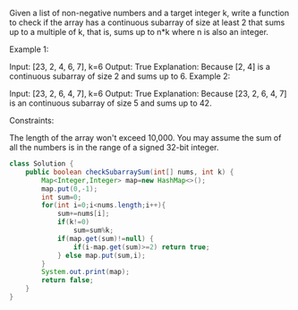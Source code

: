 Given a list of non-negative numbers and a target integer k, write a function to check if the array has a continuous subarray of size at least 2 that sums up to a multiple of k, that is, sums up to n*k where n is also an integer.

 

Example 1:

Input: [23, 2, 4, 6, 7],  k=6
Output: True
Explanation: Because [2, 4] is a continuous subarray of size 2 and sums up to 6.
Example 2:

Input: [23, 2, 6, 4, 7],  k=6
Output: True
Explanation: Because [23, 2, 6, 4, 7] is an continuous subarray of size 5 and sums up to 42.
 

Constraints:

The length of the array won't exceed 10,000.
You may assume the sum of all the numbers is in the range of a signed 32-bit integer.

```java
class Solution {
    public boolean checkSubarraySum(int[] nums, int k) {
        Map<Integer,Integer> map=new HashMap<>();
        map.put(0,-1);
        int sum=0;
        for(int i=0;i<nums.length;i++){
            sum+=nums[i];
            if(k!=0)
                sum=sum%k;
            if(map.get(sum)!=null) {
                if(i-map.get(sum)>=2) return true;
            } else map.put(sum,i);
        }
        System.out.print(map);
        return false;
    }
}

```
